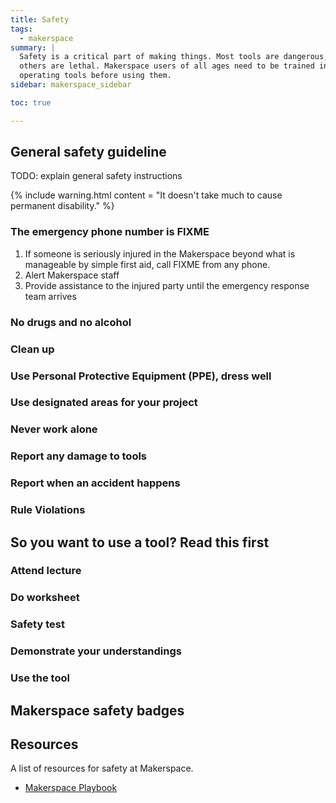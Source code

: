```yaml
---
title: Safety
tags:
  - makerspace
summary: |
  Safety is a critical part of making things. Most tools are dangerous, and
  others are lethal. Makerspace users of all ages need to be trained in safely
  operating tools before using them.
sidebar: makerspace_sidebar

toc: true

---
```


## General safety guideline

TODO: explain general safety instructions

{% include warning.html
    content = "It doesn't take much to cause permanent disability."
%}

### The emergency phone number is FIXME

1. If someone is seriously injured in the Makerspace beyond what is manageable
   by simple first aid, call FIXME from any phone.
1. Alert Makerspace staff
1. Provide assistance to the injured party until the emergency response team arrives

### No drugs and no alcohol

### Clean up

### Use Personal Protective Equipment (PPE), dress well

### Use designated areas for your project

### Never work alone

### Report any damage to tools

### Report when an accident happens

### Rule Violations

## So you want to use a tool? Read this first

### Attend lecture

### Do worksheet

### Safety test

### Demonstrate your understandings

### Use the tool

## Makerspace safety badges

## Resources

A list of resources for safety at Makerspace.

* [Makerspace Playbook](https://makered.org/wp-content/uploads/2014/09/Makerspace-Playbook-Feb-2013.pdf)

